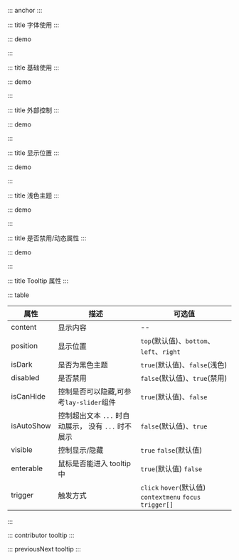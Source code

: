 ::: anchor
:::

::: title 字体使用
:::

::: demo

<template>
<div style="max-width: 100%; ">
 <lay-tooltip content="缩小浏览器时...假装这里有文字提示假装这里有文字提示假装这里有文字提示假装这里有文字提示" ref="tooltip" :isAutoShow="true">
      缩小浏览器时...假装这里有文字提示假装这里有文字提示假装这里有文字提示假装这里有文字提示
  </lay-tooltip>
</div>
<div style="max-width: 124px;  margin-top: 20px">
 <lay-tooltip content="假装这里有文字提示" ref="tooltip" :isAutoShow="true">
      假装这里有文字提示
  </lay-tooltip>
</div>
<div style="width: 126px; margin-top: 20px">
 <lay-tooltip content="假装这里有文字提示" ref="tooltip" :isAutoShow="true">
      假装这里有文字提示
  </lay-tooltip>
</div>
</template>

<script>
  import { ref } from 'vue';

export default {
setup() {

    }
}
</script>

<style>
</style>
:::

::: title 基础使用
:::

::: demo

<template>
  <lay-tooltip content="假装这里有文字提示">
    <lay-button>tooltip</lay-button>
  </lay-tooltip>
</template>
:::

::: title 外部控制
:::

::: demo
<template>
  <lay-button @click="visible = !visible">{{visible ? '显示' : '隐藏'}}</lay-button>
  <div style="padding: 100px">
    <lay-tooltip position="right" content="假装这里有文字提示" :visible="visible">
      <lay-button>tooltip</lay-button>
    </lay-tooltip>
  </div>
</template>

<script>
import { ref,watch } from 'vue';
export default {
  setup() {
    const visible = ref(false)
  return {
    visible,
  }
}
}
</script>
<style>
</style>

:::

::: title 显示位置
:::

::: demo

<template>
  <div style="padding: 100px;max-width:400px;">
    <div style="text-align: center;">
      <lay-tooltip content="假装这里有文字提示">
        <lay-button>上边</lay-button>
      </lay-tooltip>
    </div>
    <div>
      <lay-tooltip content="假装这里有文字提示假装这里有文字提示假装这里有文字提示假装这里有文字提示假装这里有文字提示" position="left">
        <lay-button style="float:left;">左边</lay-button>
      </lay-tooltip>
      <lay-tooltip content="假装这里有文字提示假装这里有文字提示假装这里有文字提示假装这里有文字提示假装这里有文字提示" position="right">
        <lay-button style="float:right;">右边</lay-button>
      </lay-tooltip>
      <div style="clear: both;"></div>
    </div>
    <div style="text-align: center;">
      <lay-tooltip content="假装这里有文字提示假装这里有文字提示假装这里有文字提示假装这里有文字提示" position="bottom">
        <lay-button>下边</lay-button>
      </lay-tooltip>
    </div>
  </div>
</template>

<style>
</style>
:::

::: title 浅色主题
:::

::: demo

<template>
  <lay-tooltip content="不明白是是非非，只知我不会不在。" :is-dark="false">
    <lay-button >tooltip</lay-button>
  </lay-tooltip>
</template>

<script>
</script>
:::

::: title 是否禁用/动态属性
:::

::: demo

<template>
  <lay-tooltip :content="content" :is-dark="isDark" :disabled="!disabled">
    <lay-button>tooltip</lay-button>
  </lay-tooltip>
  <lay-switch v-model="disabled" onswitch-text="启用tooltip"  unswitch-text="禁用tooltip" style="margin-left: 5px;"></lay-switch>
  <lay-switch v-model="isDark" onswitch-text="深色"  unswitch-text="浅色" style="margin-left: 5px;"></lay-switch>
</template>

<script>
  import { ref } from 'vue';

  export default {
    setup() {

      const contentArr = [
        "不明白是是非非，只知我不会不在。",
        "千山万水，去程是你，归程也是你。",
        "一约既定，万山无阻。",
        "时光都淡了，我还伴着你。",
        "只问深情，不问西东。",
        "感谢曾经在我身边的，一直在我身边。",
        "经年再相逢，魂梦与子同。"
      ];
      const rendonCotent = function(){
        return contentArr[Math.floor(Math.random() * contentArr.length)];
      };

      const content = ref(rendonCotent())
      const isDark = ref(false)
      const disabled = ref(true)

      setInterval(()=> content.value =  rendonCotent(), 1000)
      return {
        content,
        isDark,
        disabled
      }
    }
  }
</script>
<style>
</style>
:::

::: title Tooltip 属性
:::

::: table

| 属性        | 描述     | 可选值         |
| ----------- | -------- | -------------- |
| content     | 显示内容 | --             |
| position    | 显示位置 | `top`(默认值)、`bottom`、`left`、`right` |
| isDark      | 是否为黑色主题 | `true`(默认值)、`false`(浅色)   |
| disabled    | 是否禁用 | `false`(默认值)、`true`(禁用)   |
| isCanHide   | 控制是否可以隐藏,可参考`lay-slider`组件 | `true`(默认值)、`false`   |
| isAutoShow   | 控制超出文本 `...` 时自动展示， 没有 `...` 时不展示 | `false`(默认值)、`true`   |
| visible     | 控制显示/隐藏| `true` `false`(默认值)|
| enterable   | 鼠标是否能进入 tooltip 中 | `true`(默认值) `false`|
| trigger     | 触发方式| `click` `hover`(默认值) `contextmenu` `focus` `trigger[]`| 

:::

::: contributor tooltip
:::

::: previousNext tooltip
:::